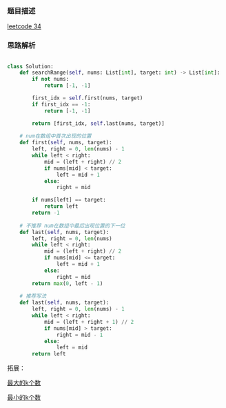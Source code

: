 ### 题目描述

[leetcode 34](https://leetcode-cn.com/problems/find-first-and-last-position-of-element-in-sorted-array/)

### 思路解析

```python

class Solution:
    def searchRange(self, nums: List[int], target: int) -> List[int]:
        if not nums:
            return [-1, -1]

        first_idx = self.first(nums, target)
        if first_idx == -1:
            return [-1, -1]

        return [first_idx, self.last(nums, target)]
    
    # num在数组中首次出现的位置
    def first(self, nums, target):
        left, right = 0, len(nums) - 1
        while left < right:
            mid = (left + right) // 2
            if nums[mid] < target:
                left = mid + 1
            else:
                right = mid

        if nums[left] == target:
            return left
        return -1
    
    # 不推荐 num在数组中最后出现位置的下一位
    def last(self, nums, target):
        left, right = 0, len(nums)
        while left < right:
            mid = (left + right) // 2
            if nums[mid] <= target:
                left = mid + 1
            else:
                right = mid
        return max(0, left - 1)
    
    # 推荐写法
    def last(self, nums, target):
        left, right = 0, len(nums) - 1
        while left < right:
            mid = (left + right + 1) // 2
            if nums[mid] > target:
                right = mid - 1
            else:
                left = mid
        return left

```

拓展：

[最大的k个数](https://github.com/1273545169/offer-note/blob/master/%E6%9C%80%E5%A4%A7%E7%9A%84k%E4%B8%AA%E6%95%B0.md)

[最小的k个数](https://github.com/1273545169/offer-note/blob/master/%E6%9C%80%E5%B0%8F%E7%9A%84K%E4%B8%AA%E6%95%B0.md)
